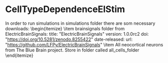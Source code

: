 # CellTypeDependenceElStim

In order to run simulations in simulations folder there are som necessary downloads:
\begin{itemize}
\item brainsignals folder from ElectricBrainSignals: 
title: "ElectricBrainSignals"
version: 1.0.0rc2
doi: "https://doi.org/10.5281/zenodo.8255422"
date-released: 
url: "https://github.com/LFPy/ElectricBrainSignals"
\item All neocortical neurons from The Blue Brain project. Store in folder called all_cells_folder 
\end{itemize}
